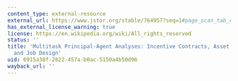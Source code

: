 ```yaml
---
content_type: external-resource
external_url: https://www.jstor.org/stable/764957?seq=1#page_scan_tab_contents
has_external_license_warning: true
license: https://en.wikipedia.org/wiki/All_rights_reserved
status: ''
title: 'Multitask Principal-Agent Analyses: Incentive Contracts, Asset Ownership,
  and Job Design'
uid: 6915a38f-2822-457a-b0ac-5150a4b50d96
wayback_url: ''
---
```

